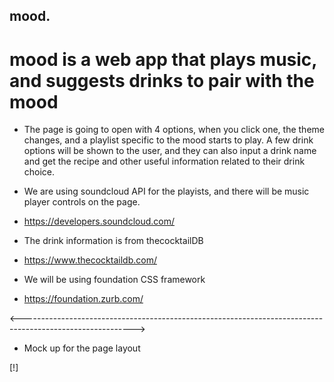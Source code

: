 ## mood.

# mood is a web app that plays music, and suggests drinks to pair with the mood

* The page is going to open with 4 options, when you click one, the theme changes, and a playlist specific to the mood starts to play. A few drink options will be shown to the user, and they can also input a drink name and get the recipe and other useful information related to their drink choice. 

* We are using soundcloud API for the playists, and there will be music player controls on the page.
* https://developers.soundcloud.com/

* The drink information is from thecocktailDB
* https://www.thecocktaildb.com/

* We will be using foundation CSS framework
* https://foundation.zurb.com/

<---------------------------------------------------------------------------------------------------------->

* Mock up for the page layout

[!]